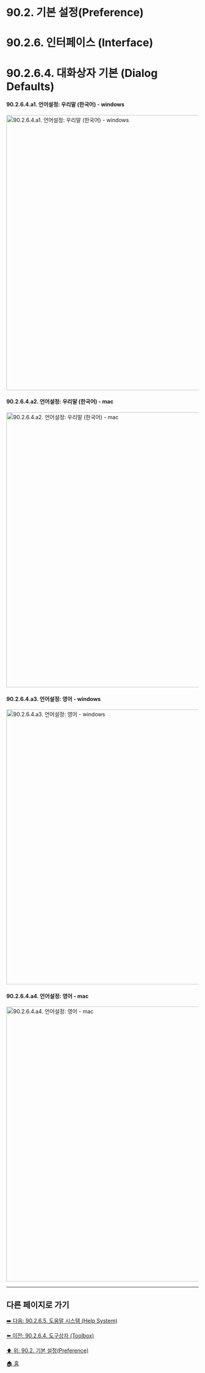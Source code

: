 # 90.2. 기본 설정(Preference)
# 90.2.6. 인터페이스 (Interface)
# 90.2.6.4. 대화상자 기본 (Dialog Defaults)

#### 90.2.6.4.a1. 언어설정: 우리말 (한국어) - windows

<img width="720" alt="90.2.6.4.a1. 언어설정: 우리말 (한국어) - windows" environment="MacOS:Sonoma 14.2.1 GIMP 2.10.36" src="https://github.com/wonder13662/gimp/assets/15767104/b8b8e448-26bf-47a5-972e-331b84e9130f">

#### 90.2.6.4.a2. 언어설정: 우리말 (한국어) - mac

<img width="720" alt="90.2.6.4.a2. 언어설정: 우리말 (한국어) - mac" environment="MacOS:Sonoma 14.2.1 GIMP 2.10.36" src="https://github.com/wonder13662/gimp/assets/15767104/d766f65d-157b-4411-80c0-2051e901ddde">

#### 90.2.6.4.a3. 언어설정: 영어 - windows

<img width="720" alt="90.2.6.4.a3. 언어설정: 영어 - windows" environment="MacOS:Sonoma 14.2.1 GIMP 2.10.36" src="https://github.com/wonder13662/gimp/assets/15767104/abc49efc-9b1b-4532-8961-e0d63a0a6854">

#### 90.2.6.4.a4. 언어설정: 영어 - mac

<img width="720" alt="90.2.6.4.a4. 언어설정: 영어 - mac" environment="MacOS:Sonoma 14.2.1 GIMP 2.10.36" src="https://github.com/wonder13662/gimp/assets/15767104/2fd0c118-2c91-4043-bbb4-7f88091fce51">

***

## 다른 페이지로 가기

[➡️ 다음: 90.2.6.5. 도움말 시스템 (Help System)](./90-02-06-interfacex-05-help-system.md)

[⬅️ 이전: 90.2.6.4. 도구상자 (Toolbox)](./90-02-06-interfacex-03-toolbox.md)

[⬆️ 위: 90.2. 기본 설정(Preference)](./90-02-00-preference.md)

[🏠 홈](./00-home.md)
